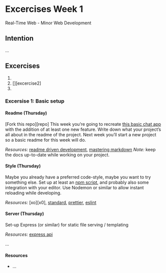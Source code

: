 # Excercises Week 1
Real-Time Web - Minor Web Development 

## Intention

...


## Excercises
1. [][excercise1]
2. [][excercise2]
3. [][excercise3]

### Excersise 1: Basic setup

#### Readme (Thursday)
[Fork this repo][repo]
This week you’re going to recreate [this basic chat app][socket.io] with the addition of at least one new feature. Write down what your project’s all about in the readme of the project. Next week you’ll start a new project so a basic readme for this week will do.

*Resources:* [readme driven development][rdd], [mastering markdown][markdown]
*Note:* keep the docs up-to-date while working on your project.

#### Style (Thursday) 
Maybe you already have a preferred code-style, maybe you want to try something else.
Set up at least an [npm script][npm], and probably also some integration with your editor. Use Nodemon or similar to allow instant reloading while developing.

*Resources:* [xo][x0], [standard][standard], [prettier][prettier], [eslint][eslint]

#### Server (Thursday)
Set-up Express (or similar) for static file serving / templating

*Resources:* [express api][express api]

...

#### Resources
* ...





[excercise1]: 
[excercise2]: 
[excercise3]:
[repo]:https://github.com/cmda-minor-web/real-time-web-1819
[socket.io]:https://socket.io/demos/chat/
[npm]:https://docs.npmjs.com/cli/run-script
[rdd]:http://tom.preston-werner.com/2010/08/23/readme-driven-development.html
[markdown]:https://guides.github.com/features/mastering-markdown/
[xo]:https://github.com/xojs/xo
[standard]:https://github.com/standard/standard
[prettier]:https://github.com/prettier/prettier
[eslint]:https://github.com/eslint/eslint
[express api]:https://expressjs.com/en/4x/api.html

